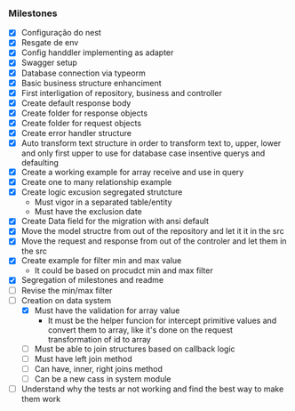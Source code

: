 ### Milestones
- [X] Configuração do nest
- [X] Resgate de env
- [X] Config handdler implementing as adapter
- [X] Swagger setup
- [X] Database connection via typeorm
- [X] Basic business structure enhanciment
- [X] First interligation of repository, business and controller
- [X] Create default response body
- [X] Create folder for response objects
- [X] Create folder for request objects
- [X] Create error handler structure
- [X] Auto transform text structure in order to transform text to, upper, lower and only first upper to use for database case insentive querys and defaulting
- [X] Create a working example for array receive and use in query
- [X] Create one to many relationship example
- [X] Create logic excusion segregated strutcture
    - Must vigor in a separated table/entity
    - Must have the exclusion date
- [X] Create Data field for the migration with ansi default
- [X] Move the model structre from out of the repository and let it it in the src
- [X] Move the request and response from out of the controler and let them in the src
- [X] Create example for filter min and max value
    - It could be based on procudct min and max filter
- [X] Segregation of milestones and readme
- [ ] Revise the min/max filter
- [ ] Creation on data system
    - [X] Must have the validation for array value
        - It must be the helper funcion for intercept primitive values and convert them to array, like it's done on the request transformation of id to array
    - [ ] Must be able to join structures based on callback logic
    - [ ] Must have left join method
    - [ ] Can have, inner, right joins method
    - [ ] Can be a new cass in system module
- [ ] Understand why the tests ar not working and find the best way to make them work